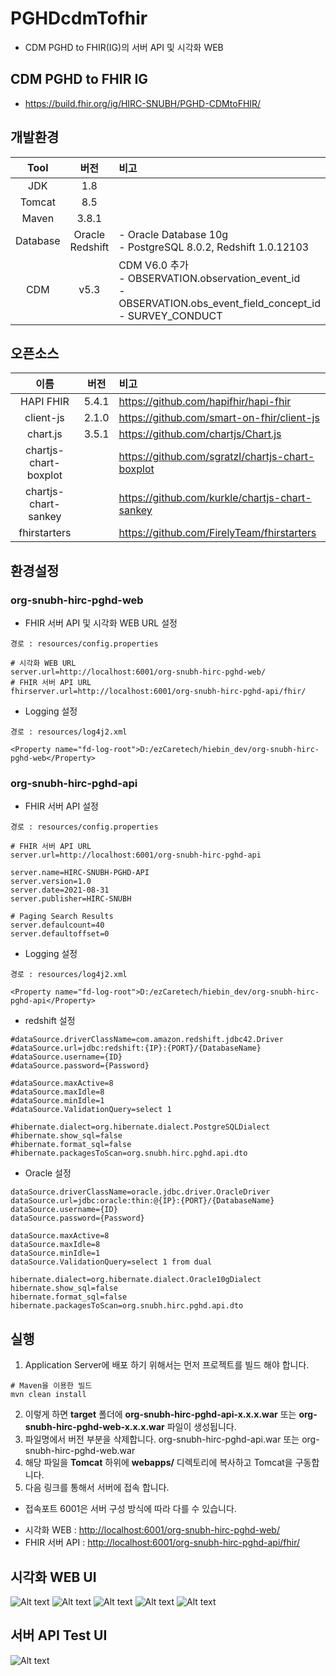 PGHDcdmTofhir
===
- CDM PGHD to FHIR(IG)의 서버 API 및 시각화 WEB

## CDM PGHD to FHIR IG
- https://build.fhir.org/ig/HIRC-SNUBH/PGHD-CDMtoFHIR/

## 개발환경
|Tool|버전|비고|
|:---:|:---:|:---|
|JDK|1.8||
|Tomcat|8.5||
|Maven|3.8.1||
|Database|Oracle<br />Redshift|- Oracle Database 10g<br />- PostgreSQL 8.0.2, Redshift 1.0.12103|
|CDM|v5.3|CDM V6.0 추가<br />- OBSERVATION.observation_event_id<br />- OBSERVATION.obs_event_field_concept_id<br />- SURVEY_CONDUCT|

## 오픈소스
|이름|버전|비고|
|:---:|:---:|:---|
|HAPI FHIR|5.4.1|https://github.com/hapifhir/hapi-fhir
|client-js|2.1.0|https://github.com/smart-on-fhir/client-js
|chart.js|3.5.1|https://github.com/chartjs/Chart.js
|chartjs-chart-boxplot||https://github.com/sgratzl/chartjs-chart-boxplot
|chartjs-chart-sankey||https://github.com/kurkle/chartjs-chart-sankey
|fhirstarters||https://github.com/FirelyTeam/fhirstarters|

## 환경설정
### org-snubh-hirc-pghd-web
- FHIR 서버 API 및 시각화 WEB URL 설정
```
경로 : resources/config.properties

# 시각화 WEB URL
server.url=http://localhost:6001/org-snubh-hirc-pghd-web/
# FHIR 서버 API URL
fhirserver.url=http://localhost:6001/org-snubh-hirc-pghd-api/fhir/
```

- Logging 설정
```
경로 : resources/log4j2.xml

<Property name="fd-log-root">D:/ezCaretech/hiebin_dev/org-snubh-hirc-pghd-web</Property>
```
### org-snubh-hirc-pghd-api
- FHIR 서버 API 설정
```
경로 : resources/config.properties

# FHIR 서버 API URL
server.url=http://localhost:6001/org-snubh-hirc-pghd-api

server.name=HIRC-SNUBH-PGHD-API
server.version=1.0
server.date=2021-08-31
server.publisher=HIRC-SNUBH

# Paging Search Results
server.defaulcount=40
server.defaultoffset=0
```

- Logging 설정
```
경로 : resources/log4j2.xml

<Property name="fd-log-root">D:/ezCaretech/hiebin_dev/org-snubh-hirc-pghd-api</Property>
```

- redshift 설정
```
#dataSource.driverClassName=com.amazon.redshift.jdbc42.Driver
#dataSource.url=jdbc:redshift:{IP}:{PORT}/{DatabaseName}
#dataSource.username={ID}
#dataSource.password={Password}

#dataSource.maxActive=8
#dataSource.maxIdle=8
#dataSource.minIdle=1
#dataSource.ValidationQuery=select 1

#hibernate.dialect=org.hibernate.dialect.PostgreSQLDialect
#hibernate.show_sql=false
#hibernate.format_sql=false
#hibernate.packagesToScan=org.snubh.hirc.pghd.api.dto
```
- Oracle 설정
```
dataSource.driverClassName=oracle.jdbc.driver.OracleDriver
dataSource.url=jdbc:oracle:thin:@{IP}:{PORT}/{DatabaseName}
dataSource.username={ID}
dataSource.password={Password}

dataSource.maxActive=8
dataSource.maxIdle=8
dataSource.minIdle=1
dataSource.ValidationQuery=select 1 from dual

hibernate.dialect=org.hibernate.dialect.Oracle10gDialect
hibernate.show_sql=false
hibernate.format_sql=false
hibernate.packagesToScan=org.snubh.hirc.pghd.api.dto
```
## 실행
1. Application Server에 배포 하기 위해서는 먼저 프로젝트를 빌드 해야 합니다.
```
# Maven을 이용한 빌드
mvn clean install
```
2. 이렇게 하면 **target** 폴더에 **org-snubh-hirc-pghd-api-x.x.x.war** 또는 **org-snubh-hirc-pghd-web-x.x.x.war** 파일이 생성됩니다.
3. 파일명에서 버전 부분을 삭제합니다. org-snubh-hirc-pghd-api.war 또는 org-snubh-hirc-pghd-web.war
4. 해당 파일을 **Tomcat** 하위에 **webapps/** 디렉토리에 복사하고 Tomcat을 구동합니다.
5. 다음 링크를 통해서 서버에 접속 합니다.
  - 접속포트 6001은 서버 구성 방식에 따라 다를 수 있습니다.

* 시각화 WEB : <http://localhost:6001/org-snubh-hirc-pghd-web/>
* FHIR 서버 API : <http://localhost:6001/org-snubh-hirc-pghd-api/fhir/>

  

## 시각화 WEB UI
![Alt text](/org-snubh-hirc-pghd-web-01.png "시각화 WEB UI")
![Alt text](/org-snubh-hirc-pghd-web-02.png "시각화 WEB UI")
![Alt text](/org-snubh-hirc-pghd-web-03.png "시각화 WEB UI")
![Alt text](/org-snubh-hirc-pghd-web-04.png "시각화 WEB UI")
![Alt text](/org-snubh-hirc-pghd-web-05.png "시각화 WEB UI")

## 서버 API Test UI
![Alt text](/org-snubh-hirc-pghd-api-swagger-ui-01.png "서버 API Test UI")
